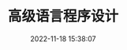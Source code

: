 ---
title: 高级语言程序设计
tags: 
  - 大学课程
categories: 
  - Computer
summary: 高级语言程序设计
description: 高级语言程序设计
date: 2022-11-18 15:38:07
# plugins:
#   - mathjax
# sticky: 2
autoGroup-2: 计算机底层
---